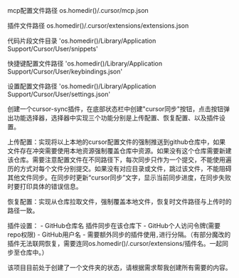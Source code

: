 mcp配置文件路径
os.homedir()/.cursor/mcp.json

插件文件路径
os.homedir()/.cursor/extensions/extensions.json

代码片段文件目录
'os.homedir()/Library/Application Support/Cursor/User/snippets'

快捷键配置文件路径
'os.homedir()/Library/Application Support/Cursor/User/keybindings.json'

设置配置文件路径
'os.homedir()/Library/Application Support/Cursor/User/settings.json'


创建一个cursor-sync插件，在底部状态栏中创建"cursor同步"按钮，点击按钮弹出功能选择器，选择器中实现三个功能分别是上传配置、恢复配置、以及插件设置。

上传配置：实现将以上本地的cursor配置文件的强制推送到github仓库中，如果文件存在冲突需要使用本地资源强制覆盖仓库中资源。如果没有这个仓库需要新建该仓库。需要注意配置文件在不同路径下，每次同步只作为一个提交，不能使用遍历的方式对每个文件分别提交。如果没有对应目录或文件，跳过该文件，不能阻碍其他文件同步。在同步时更新“cursor同步”文字，显示当前同步进度，在同步失败时要打印具体的错误信息。

恢复配置：实现从仓库拉取文件，强制覆盖本地文件，恢复时文件路径与上传时的路径一致。

插件设置：
    - GitHub仓库名 插件同步在该仓库下
    - GitHub个人访问令牌(需要repo权限)
    - GitHub用户名
    - 需要额外同步的插件使用`,`进行分隔。（有部分魔改的插件无法联网恢复，需要连同os.homedir()/.cursor/extensions/插件名。一起同步至仓库中。）

该项目目前处于创建了一个文件夹的状态，请根据需求帮我创建所有需要的内容。